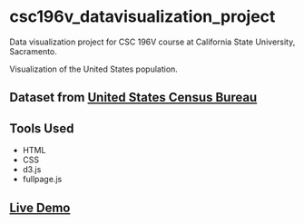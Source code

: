 # csc196v_datavisualization_project
Data visualization project for CSC 196V course at California State University, Sacramento.

Visualization of the United States population.

## Dataset from [United States Census Bureau](https://www.census.gov/)

## Tools Used
* HTML
* CSS
* d3.js
* fullpage.js

## [Live Demo](https://jortillo.github.io/csc196v_datavisualization_project)
